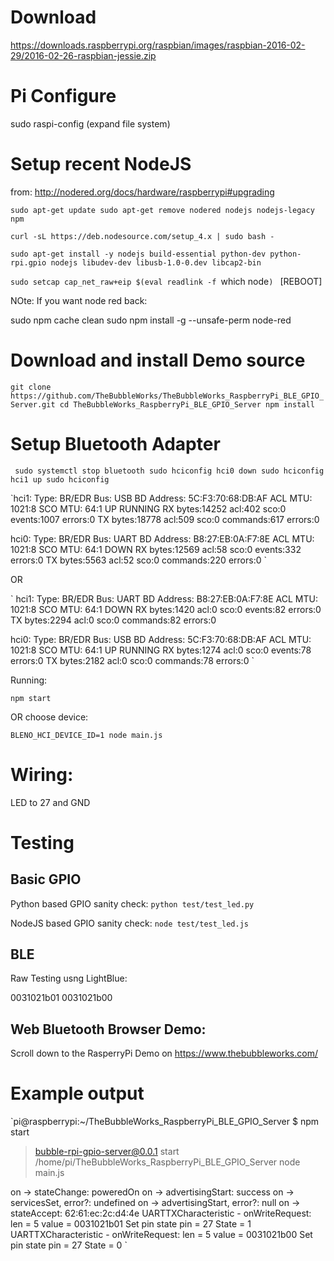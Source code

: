 

# Download

https://downloads.raspberrypi.org/raspbian/images/raspbian-2016-02-29/2016-02-26-raspbian-jessie.zip

# Pi Configure
sudo raspi-config 
(expand file system)



# Setup recent NodeJS
from: http://nodered.org/docs/hardware/raspberrypi#upgrading

`sudo apt-get update
sudo apt-get remove nodered nodejs nodejs-legacy npm
`


`curl -sL https://deb.nodesource.com/setup_4.x | sudo bash -
`

`sudo apt-get install -y nodejs build-essential python-dev python-rpi.gpio nodejs libudev-dev libusb-1.0-0.dev libcap2-bin
`

`sudo setcap cap_net_raw+eip $(eval readlink -f `which node`)
`
[REBOOT]




NOte:
If you want node red back:

sudo npm cache clean
sudo npm install -g --unsafe-perm  node-red


# Download and install Demo source


`git clone https://github.com/TheBubbleWorks/TheBubbleWorks_RaspberryPi_BLE_GPIO_Server.git
cd TheBubbleWorks_RaspberryPi_BLE_GPIO_Server
npm install`




# Setup Bluetooth Adapter
 
`
sudo systemctl stop bluetooth
sudo hciconfig hci0 down
sudo hciconfig hci1 up
sudo hciconfig`


`hci1:	Type: BR/EDR  Bus: USB
	BD Address: 5C:F3:70:68:DB:AF  ACL MTU: 1021:8  SCO MTU: 64:1
	UP RUNNING 
	RX bytes:14252 acl:402 sco:0 events:1007 errors:0
	TX bytes:18778 acl:509 sco:0 commands:617 errors:0

hci0:	Type: BR/EDR  Bus: UART
	BD Address: B8:27:EB:0A:F7:8E  ACL MTU: 1021:8  SCO MTU: 64:1
	DOWN 
	RX bytes:12569 acl:58 sco:0 events:332 errors:0
	TX bytes:5563 acl:52 sco:0 commands:220 errors:0
`

OR

`
hci1:	Type: BR/EDR  Bus: UART
	BD Address: B8:27:EB:0A:F7:8E  ACL MTU: 1021:8  SCO MTU: 64:1
	DOWN 
	RX bytes:1420 acl:0 sco:0 events:82 errors:0
	TX bytes:2294 acl:0 sco:0 commands:82 errors:0

hci0:	Type: BR/EDR  Bus: USB
	BD Address: 5C:F3:70:68:DB:AF  ACL MTU: 1021:8  SCO MTU: 64:1
	UP RUNNING 
	RX bytes:1274 acl:0 sco:0 events:78 errors:0
	TX bytes:2182 acl:0 sco:0 commands:78 errors:0
`



Running:


`npm start`

OR choose device:

`BLENO_HCI_DEVICE_ID=1 node main.js`


# Wiring:

LED to 27 and GND


# Testing

## Basic GPIO

Python based GPIO sanity check:
`python test/test_led.py`

NodeJS based GPIO sanity check:
`node test/test_led.js`


## BLE

Raw Testing usng LightBlue:


0031021b01
0031021b00


## Web Bluetooth Browser Demo:

Scroll down to the RasperryPi Demo on https://www.thebubbleworks.com/


# Example output 

`pi@raspberrypi:~/TheBubbleWorks_RaspberryPi_BLE_GPIO_Server $ npm start

> bubble-rpi-gpio-server@0.0.1 start /home/pi/TheBubbleWorks_RaspberryPi_BLE_GPIO_Server
> node main.js

on -> stateChange: poweredOn
on -> advertisingStart: success
on -> servicesSet, error?: undefined
on -> advertisingStart, error?: null
on -> stateAccept: 62:61:ec:2c:d4:4e
UARTTXCharacteristic - onWriteRequest: len = 5 value = 0031021b01
Set pin state pin = 27 State = 1
UARTTXCharacteristic - onWriteRequest: len = 5 value = 0031021b00
Set pin state pin = 27 State = 0
`
